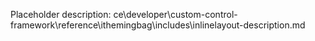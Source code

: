 Placeholder description: ce\developer\custom-control-framework\reference\ithemingbag\includes\inlinelayout-description.md